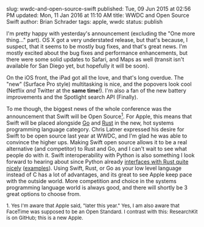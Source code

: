 slug: wwdc-and-open-source-swift
published: Tue, 09 Jun 2015 at 02:56 PM
updated: Mon, 11 Jan 2016 at 11:10 AM
title: WWDC and Open Source Swift
author: Brian Schrader
tags: apple, wwdc
status: publish

I'm pretty happy with yesterday's announcement (excluding the "One more thing..." part). OS X got a very understated release, but that's because, I suspect, that it seems to be mostly bug fixes, and that's great news. I'm mostly excited about the bug fixes and performance enhancements, but there were some solid updates to Safari, and Maps as well (transit isn't available for San Diego yet, but hopefully it will be soon).

On the iOS front, the iPad got all the love, and that's long overdue. The "new" (Surface Pro style) multitasking is nice, and the popovers look cool (Netflix *and* Twitter at the **same time**!). I'm also a fan of the new battery improvements and the Spotlight search API (Finally). 

To me though, the biggest news of the whole conference was the announcement that Swift will be Open Source[<sup>1</sup>](#1). For Apple, this means that Swift will be placed alongside [Go][g] and [Rust][r] in the new, hot systems programming language category. Chris Latner expressed his desire for Swift to be open source last year at WWDC, and I'm glad he was able to convince the higher ups. Making Swift open source allows it to be a real alternative (and competitor) to Rust and Go, and I can't wait to see what people do with it. Swift interoperability with Python is also something I look forward to hearing about since Python already [interfaces with Rust quite nicely][pr] ([examples][ex]). Using Swift, Rust, or Go as your low level language instead of C has a lot of advantages, and its great to see Apple keep pace with the outside world. More competition and choice in the systems programming language world is always good, and there will shortly be 3 great options to choose from.

[g]: http://golang.org
[r]: http://www.rust-lang.org	
[pr]: https://siciarz.net/24-days-of-rust-calling-rust-from-other-languages/
[ex]: https://github.com/alexcrichton/rust-ffi-examples/tree/master/python-to-rust/src

<div id='1' style='font-size:small;'>1. Yes I'm aware that Apple said, "later this year." Yes, I am also aware that FaceTime was supposed to be an Open Standard. I contrast with this: ResearchKit is on GitHub; this is a new Apple.</div>